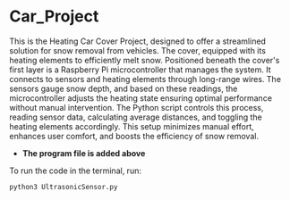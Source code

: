 # Car_Project


This is the Heating Car Cover Project, designed to offer a streamlined solution for snow removal from vehicles. The cover, equipped with its heating elements to efficiently melt snow. Positioned beneath the cover's first layer is a Raspberry Pi microcontroller that manages the system. It connects to sensors and heating elements through long-range wires. The sensors gauge snow depth, and based on these readings, the microcontroller adjusts the heating state ensuring optimal performance without manual intervention. The Python script controls this process, reading sensor data, calculating average distances, and toggling the heating elements accordingly. This setup minimizes manual effort, enhances user comfort, and boosts the efficiency of snow removal.
- **The program file is added above**

To run the code in the terminal, run:
```shell
python3 UltrasonicSensor.py
```
